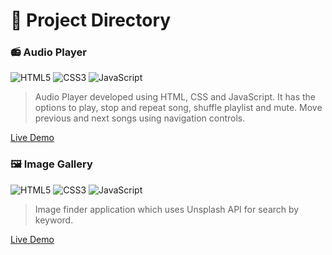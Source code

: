 # 📝 Project Directory

### 📻 Audio Player

![HTML5](https://img.shields.io/badge/html5-%23E34F26.svg?style=for-the-badge&logo=html5&logoColor=white)
![CSS3](https://img.shields.io/badge/css3-%231572B6.svg?style=for-the-badge&logo=css3&logoColor=white)
![JavaScript](https://img.shields.io/badge/javascript-%23323330.svg?style=for-the-badge&logo=javascript&logoColor=%23F7DF1E)

> Audio Player developed using HTML, CSS and JavaScript. It has the options to play, stop and repeat song, shuffle playlist and mute. Move previous and next songs using navigation controls.

[Live Demo](https://heligie.github.io/audio-player/)

### 🖼️ Image Gallery

![HTML5](https://img.shields.io/badge/html5-%23E34F26.svg?style=for-the-badge&logo=html5&logoColor=white)
![CSS3](https://img.shields.io/badge/css3-%231572B6.svg?style=for-the-badge&logo=css3&logoColor=white)
![JavaScript](https://img.shields.io/badge/javascript-%23323330.svg?style=for-the-badge&logo=javascript&logoColor=%23F7DF1E)

> Image finder application which uses Unsplash API for search by keyword.

[Live Demo](https://heligie.github.io/image-gallery/)
